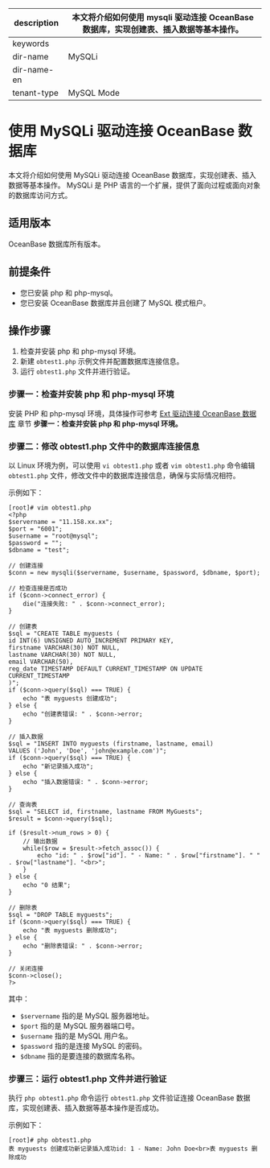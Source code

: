 |description|本文将介绍如何使用 mysqli 驱动连接 OceanBase 数据库，实现创建表、插入数据等基本操作。|
|---|---|
|keywords||
|dir-name|MySQLi|
|dir-name-en||
|tenant-type|MySQL Mode|

# 使用 MySQLi 驱动连接 OceanBase 数据库

本文将介绍如何使用 MySQLi 驱动连接 OceanBase 数据库，实现创建表、插入数据等基本操作。
MySQLi 是 PHP 语言的一个扩展，提供了面向过程或面向对象的数据库访问方式。

## 适用版本

OceanBase 数据库所有版本。

## 前提条件

* 您已安装 php 和 php-mysql。
* 您已安装 OceanBase 数据库并且创建了 MySQL 模式租户。

## 操作步骤

1. 检查并安装 php 和 php-mysql 环境。
2. 新建 `obtest1.php` 示例文件并配置数据库连接信息。
3. 运行 `obtest1.php` 文件并进行验证。

### 步骤一：检查并安装 php 和 php-mysql 环境

安装 PHP 和 php-mysql 环境，具体操作可参考 [Ext 驱动连接  OceanBase 数据库](../500.php-of-mysql-mode/100.ext-driver-connects-to-oceanbase-database.md) 章节 **步骤一：检查并安装 php 和 php-mysql 环境。**

### 步骤二：修改 obtest1.php 文件中的数据库连接信息

以 Linux 环境为例，可以使用 `vi obtest1.php` 或者 `vim obtest1.php` 命令编辑 `obtest1.php` 文件，修改文件中的数据库连接信息，确保与实际情况相符。

示例如下：

```shell
[root]# vim obtest1.php
<?php
$servername = "11.158.xx.xx";
$port = "6001";
$username = "root@mysql";
$password = "";
$dbname = "test";

// 创建连接
$conn = new mysqli($servername, $username, $password, $dbname, $port);

// 检查连接是否成功
if ($conn->connect_error) {
    die("连接失败: " . $conn->connect_error);
}

// 创建表
$sql = "CREATE TABLE myguests (
id INT(6) UNSIGNED AUTO_INCREMENT PRIMARY KEY,
firstname VARCHAR(30) NOT NULL,
lastname VARCHAR(30) NOT NULL,
email VARCHAR(50),
reg_date TIMESTAMP DEFAULT CURRENT_TIMESTAMP ON UPDATE CURRENT_TIMESTAMP
)";
if ($conn->query($sql) === TRUE) {
    echo "表 myguests 创建成功";
} else {
    echo "创建表错误: " . $conn->error;
}

// 插入数据
$sql = "INSERT INTO myguests (firstname, lastname, email)
VALUES ('John', 'Doe', 'john@example.com')";
if ($conn->query($sql) === TRUE) {
    echo "新记录插入成功";
} else {
    echo "插入数据错误: " . $conn->error;
}

// 查询表
$sql = "SELECT id, firstname, lastname FROM MyGuests";
$result = $conn->query($sql);

if ($result->num_rows > 0) {
    // 输出数据
    while($row = $result->fetch_assoc()) {
        echo "id: " . $row["id"]. " - Name: " . $row["firstname"]. " " . $row["lastname"]. "<br>";
    }
} else {
    echo "0 结果";
}

// 删除表
$sql = "DROP TABLE myguests";
if ($conn->query($sql) === TRUE) {
    echo "表 myguests 删除成功";
} else {
    echo "删除表错误: " . $conn->error;
}

// 关闭连接
$conn->close();
?>
```

其中：

* `$servername` 指的是 MySQL 服务器地址。
* `$port` 指的是 MySQL 服务器端口号。
* `$username` 指的是 MySQL 用户名。
* `$password` 指的是连接 MySQL 的密码。
* `$dbname` 指的是要连接的数据库名称。

### 步骤三：运行 obtest1.php 文件并进行验证

执行 `php obtest1.php` 命令运行 `obtest1.php` 文件验证连接 OceanBase 数据库，实现创建表、插入数据等基本操作是否成功。

示例如下：

```shell
[root]# php obtest1.php
表 myguests 创建成功新记录插入成功id: 1 - Name: John Doe<br>表 myguests 删除成功
```

